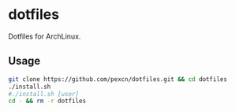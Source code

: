 # dotfiles

Dotfiles for ArchLinux.

## Usage

```sh
git clone https://github.com/pexcn/dotfiles.git && cd dotfiles
./install.sh
#./install.sh [user]
cd - && rm -r dotfiles
```
